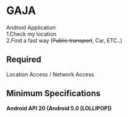 # GAJA   
Android Application   
1.Check my location   
2.Find a fast way (~~Public transport~~, Car, ETC..)   
## Required   
Location Access / Network Access   
## Minimum Specifications   
__Android API 20 (Android 5.0 [LOLLIPOP])__   
